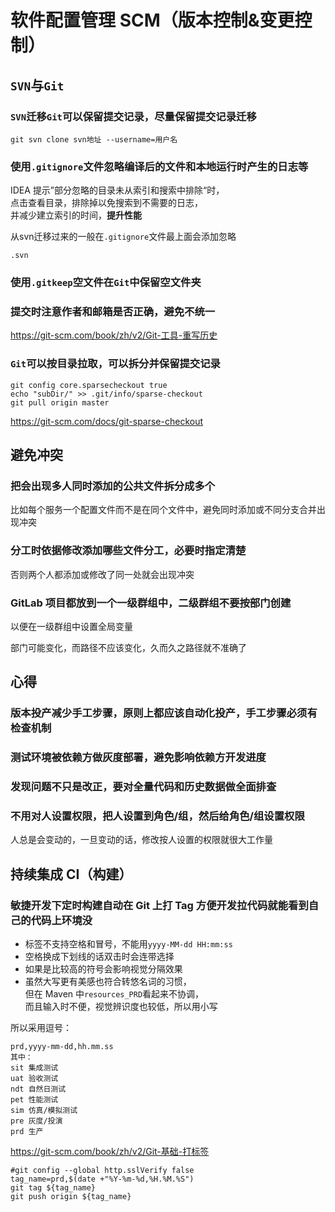 # 软件配置管理 SCM（版本控制&变更控制）

## `SVN`与`Git`

### `SVN`迁移`Git`可以保留提交记录，尽量保留提交记录迁移

```shell
git svn clone svn地址 --username=用户名
```

### 使用`.gitignore`文件忽略编译后的文件和本地运行时产生的日志等

IDEA 提示”部分忽略的目录未从索引和搜索中排除“时，\
点击查看目录，排除掉以免搜索到不需要的日志，\
并减少建立索引的时间，**提升性能**

从svn迁移过来的一般在`.gitignore`文件最上面会添加忽略
```gitignore
.svn
```


### 使用`.gitkeep`空文件在`Git`中保留空文件夹

### 提交时注意作者和邮箱是否正确，避免不统一

https://git-scm.com/book/zh/v2/Git-工具-重写历史

### `Git`可以按目录拉取，可以拆分并保留提交记录

```shell
git config core.sparsecheckout true
echo "subDir/" >> .git/info/sparse-checkout
git pull origin master
```
https://git-scm.com/docs/git-sparse-checkout

## 避免冲突

### 把会出现多人同时添加的公共文件拆分成多个

比如每个服务一个配置文件而不是在同个文件中，避免同时添加或不同分支合并出现冲突


### 分工时依据修改添加哪些文件分工，必要时指定清楚

否则两个人都添加或修改了同一处就会出现冲突


### GitLab 项目都放到一个一级群组中，二级群组不要按部门创建

以便在一级群组中设置全局变量

部门可能变化，而路径不应该变化，久而久之路径就不准确了


## 心得

### 版本投产减少手工步骤，原则上都应该自动化投产，手工步骤必须有检查机制

### 测试环境被依赖方做灰度部署，避免影响依赖方开发进度

### 发现问题不只是改正，要对全量代码和历史数据做全面排查

### 不用对人设置权限，把人设置到角色/组，然后给角色/组设置权限

人总是会变动的，一旦变动的话，修改按人设置的权限就很大工作量


## 持续集成 CI（构建）

### 敏捷开发下定时构建自动在 Git 上打 Tag 方便开发拉代码就能看到自己的代码上环境没

- 标签不支持空格和冒号，不能用`yyyy-MM-dd HH:mm:ss`
- 空格换成下划线的话双击时会连带选择
- 如果是比较高的符号会影响视觉分隔效果
- 虽然大写更有美感也符合转悠名词的习惯，\
  但在 Maven 中`resources_PRD`看起来不协调，\
  而且输入时不便，视觉辨识度也较低，所以用小写

所以采用逗号：
```
prd,yyyy-mm-dd,hh.mm.ss
其中：
sit 集成测试
uat 验收测试
ndt 自然日测试
pet 性能测试
sim 仿真/模拟测试
pre 灰度/投演
prd 生产
```

https://git-scm.com/book/zh/v2/Git-基础-打标签
```shell
#git config --global http.sslVerify false
tag_name=prd,$(date +"%Y-%m-%d,%H.%M.%S")
git tag ${tag_name}
git push origin ${tag_name}
```
